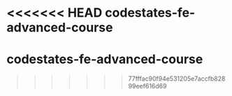 <<<<<<< HEAD
codestates-fe-advanced-course
=======
# codestates-fe-advanced-course
>>>>>>> 77fffac90f94e531205e7accfb82899eef616d69
